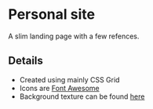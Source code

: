 # Personal site
A slim landing page with a few refences.
## Details
* Created using mainly CSS Grid
* Icons are [Font Awesome](https://fontawesome.com/)
* Background texture can be found [here](https://www.toptal.com/designers/subtlepatterns/gplay/)
